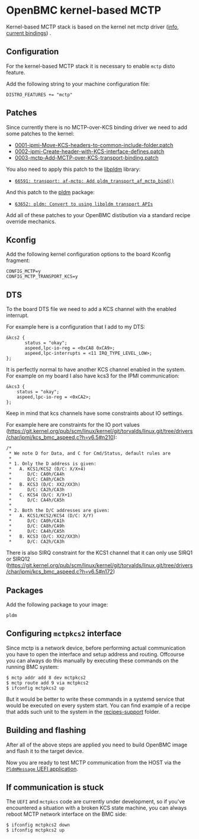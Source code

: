 # OpenBMC kernel-based MCTP

Kernel-based MCTP stack is based on the kernel net mctp driver ([info](https://codeconstruct.com.au/docs/mctp-on-linux-introduction/), [current bindings](https://github.com/openbmc/linux/tree/dev-6.1/drivers/net/mctp))
.

## Configuration

For the kernel-based MCTP stack it is necessary to enable `mctp` disto feature.

Add the following string to your machine configuration file:
```
DISTRO_FEATURES += "mctp"
```

## Patches

Since currently there is no MCTP-over-KCS binding driver we need to add some patches to the kernel:

- [0001-ipmi-Move-KCS-headers-to-common-include-folder.patch](0001-ipmi-Move-KCS-headers-to-common-include-folder.patch)
- [0002-ipmi-Create-header-with-KCS-interface-defines.patch](0002-ipmi-Create-header-with-KCS-interface-defines.patch)
- [0003-mctp-Add-MCTP-over-KCS-transport-binding.patch](0003-mctp-Add-MCTP-over-KCS-transport-binding.patch)

You also need to apply this patch to the [libpldm](https://github.com/openbmc/libpldm) library:
- [`66591: transport: af-mctp: Add pldm_transport_af_mctp_bind()`](https://gerrit.openbmc.org/c/openbmc/libpldm/+/66591)

And this patch to the [pldm](https://github.com/openbmc/pldm) package:
- [`63652: pldm: Convert to using libpldm transport APIs`](https://gerrit.openbmc.org/c/openbmc/pldm/+/63652)

Add all of these patches to your OpenBMC distibution via a standard recipe override mechanics.

## Kconfig

Add the following kernel configuration options to the board Kconfig fragment:
```
CONFIG_MCTP=y
CONFIG_MCTP_TRANSPORT_KCS=y
```

## DTS

To the board DTS file we need to add a KCS channel with the enabled interrupt.

For example here is a configuration that I add to my DTS:
```
&kcs2 {
       status = "okay";
       aspeed,lpc-io-reg = <0xCA8 0xCA9>;
       aspeed,lpc-interrupts = <11 IRQ_TYPE_LEVEL_LOW>;
};
```
It is perfectly normal to have another KCS channel enabled in the system. For example on my board I also have kcs3 for the IPMI communication:
```
&kcs3 {
	status = "okay";
	aspeed,lpc-io-reg = <0xCA2>;
};
```

Keep in mind that kcs channels have some constraints about IO settings.

For example here are constraints for the IO port values (https://git.kernel.org/pub/scm/linux/kernel/git/torvalds/linux.git/tree/drivers/char/ipmi/kcs_bmc_aspeed.c?h=v6.5#n210):
```
/*
 * We note D for Data, and C for Cmd/Status, default rules are
 *
 * 1. Only the D address is given:
 *   A. KCS1/KCS2 (D/C: X/X+4)
 *      D/C: CA0h/CA4h
 *      D/C: CA8h/CACh
 *   B. KCS3 (D/C: XX2/XX3h)
 *      D/C: CA2h/CA3h
 *   C. KCS4 (D/C: X/X+1)
 *      D/C: CA4h/CA5h
 *
 * 2. Both the D/C addresses are given:
 *   A. KCS1/KCS2/KCS4 (D/C: X/Y)
 *      D/C: CA0h/CA1h
 *      D/C: CA8h/CA9h
 *      D/C: CA4h/CA5h
 *   B. KCS3 (D/C: XX2/XX3h)
 *      D/C: CA2h/CA3h
 ```
 
There is also SIRQ constraint for the KCS1 channel that it can only use SIRQ1 or SIRQ12 (https://git.kernel.org/pub/scm/linux/kernel/git/torvalds/linux.git/tree/drivers/char/ipmi/kcs_bmc_aspeed.c?h=v6.5#n172)

## Packages

Add the following package to your image:
```
pldm
```

## Configuring `mctpkcs2` interface

Since mctp is a network device, before performing actual communication you have to open the interface and setup address and routing. Offcourse you can always do this manually by executing these commands on the running BMC system:
```
$ mctp addr add 8 dev mctpkcs2
$ mctp route add 9 via mctpkcs2
$ ifconfig mctpkcs2 up
```
But it would be better to write these commands in a systemd service that would be executed on every system start. You can find example of a recipe that adds such unit to the system in the [recipes-support](recipes-support) folder.

## Building and flashing

After all of the above steps are applied you need to build OpenBMC image and flash it to the target device.

Now you are ready to test MCTP communication from the HOST via the [`PldmMessage` UEFI application](/#test-application).

## If communication is stuck

The `UEFI` and `mctpkcs` code are currently under development, so if you've encountered a situation with a broken KCS state machine, you can always reboot MCTP network interface on the BMC side:
```
$ ifconfig mctpkcs2 down
$ ifconfig mctpkcs2 up
```
